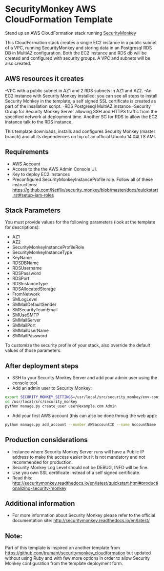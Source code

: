 # SecurityMonkey AWS CloudFormation Template

Stand up an AWS CloudFormation stack running [SecurityMonkey](https://github.com/Netflix/security_monkey)

This CloudFormation stack creates a single EC2 instance in a public subnet of a VPC, running SecurityMonkey and storing data in an Postgresql RDS DB in MultiAZ configuration. Both the EC2 instance and RDS db will be created and configured with security groups. A VPC and subnets will be also created.

## AWS resources it creates
-VPC with a public subnet in AZ1 and 2 RDS subnets in AZ1 and AZ2.
-An EC2 instance with Security Monkey installed: you can see all steps to install Security Monkey in the template, a self signed SSL certificate is created as part of the insallation script.
-RDS Postgresql MultiAZ instance
-Security Group for Security Monkey Server allowing SSH and HTTPS traffic from the specified network at deployment time. Another SG for RDS to allow the EC2 instance talk to the RDS instance.


This template downloads, installs and configures Security Monkey (master branch) and all its dependences on top of an official Ubuntu 14.04LTS AMI.

## Requirements

- AWS Account
- Access to the the AWS Admin Console UI.
- Key to deploy EC2 instances
- Preconfigured SecurityMonkeyInstanceProfile role. Follow all of these instructions: https://github.com/Netflix/security_monkey/blob/master/docs/quickstart.rst#setup-iam-roles

## Stack Parameters

You must provide values for the following parameters (look at the template for descriptions):

- AZ1
- AZ2
- SecurityMonkeyInstanceProfileRole
- SecurityMonkeyInstanceType
- KeyName
- RDSDBName
- RDSUsername
- RDSPassword
- RDSPort
- RDSInstanceType
- RDSAllocatedStorage
- FromNetwork
- SMLogLevel
- SMMailDefaultSender
- SMSecurityTeamEmail
- SMUseSMTP
- SMMailServer
- SMMailPort
- SMMailUserName
- SMMailPassword

To customize the security profile of your stack, also override the default values of those parameters.

## After deployment steps

- SSH to your Security Monkey Server and add your admin user using the console tool.
- Add an admin user to Security Monkey:
```bash
export SECURITY_MONKEY_SETTINGS=/usr/local/src/security_monkey/env-config/config-deploy.py
cd /usr/local/src/security_monkey
python manage.py create_user user@example.com Admin
```
- Add your first AWS account (this can also be done throug the web app):
```bash
python manage.py add_account --number AWSaccountID --name AccountName
```

## Production considerations

- Instance where Security Monkey Server runs will have a Public IP address to make the access easier but it is not mandatory and not recommended for production.
- Security Monkey Log Level should not be DEBUG, INFO will be fine.
- Use you own SSL certificate instead of a self signed certificate.
- Read this: http://securitymonkey.readthedocs.io/en/latest/quickstart.html#productionalizing-security-monkey


## Additional information
- For more information about Security Monkey please refer to the official documentation site: http://securitymonkey.readthedocs.io/en/latest/

## Note:
Part of this template is inspired on another template from https://github.com/trumant/securitymonkey_cloudformation but updated without using Ruby and with few more options in order to allow Security Monkey configuration from the template deployment form.
